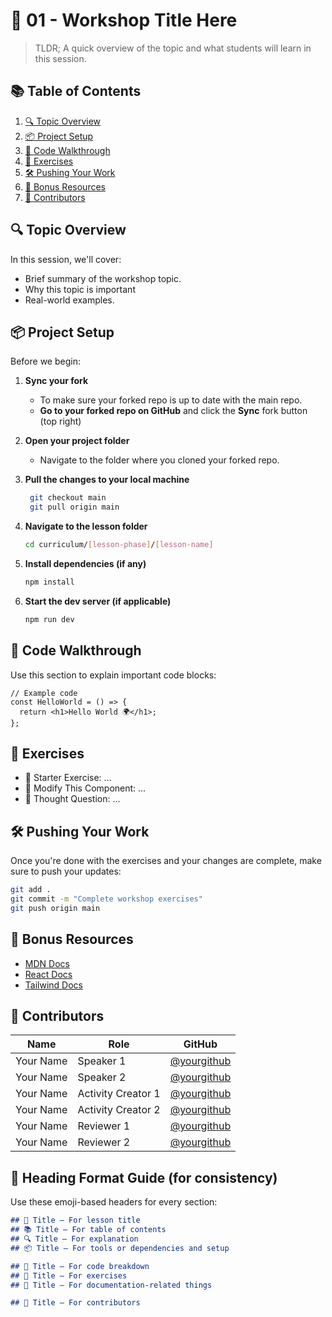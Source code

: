 # 🧠 01 - Workshop Title Here

<!-- TODO: Update this -->
> TLDR; A quick overview of the topic and what students will learn in this session.

## 📚 Table of Contents

<!-- TODO: remember to change this -->
1. [🔍 Topic Overview](#-topic-overview)
2. [📦 Project Setup](#-project-setup)
3. [📄 Code Walkthrough](#-code-walkthrough)
4. [🧪 Exercises](#-exercises)
5. [🛠️ Pushing Your Work](#-pushing-your-work)
6. [📝 Bonus Resources](#-bonus-resources)
7. [🙌 Contributors](#-contributors)

## 🔍 Topic Overview

In this session, we'll cover:
* Brief summary of the workshop topic.
* Why this topic is important
* Real-world examples.

## 📦 Project Setup

Before we begin:

1. **Sync your fork**
    * To make sure your forked repo is up to date with the main repo.
    * **Go to your forked repo on GitHub** and click the **Sync** fork button (top right)

2. **Open your project folder**
    * Navigate to the folder where you cloned your forked repo.

3. **Pull the changes to your local machine**
   <!-- TODO: Change this according to your lesson folder -->
   ```bash
    git checkout main
    git pull origin main
   ```

4. **Navigate to the lesson folder**
    <!-- TODO: Change this according to your lesson folder -->
    ```bash
    cd curriculum/[lesson-phase]/[lesson-name]
    ```

4. **Install dependencies (if any)**
   <!-- TODO: Remove this section if no need -->
   ```bash
   npm install
   ```

5. **Start the dev server (if applicable)**
    <!-- TODO: Remove this section if no need -->
   ```bash
   npm run dev
   ```

## 📄 Code Walkthrough

Use this section to explain important code blocks:

```tsx
// Example code
const HelloWorld = () => {
  return <h1>Hello World 🌍</h1>;
};
```

## 🧪 Exercises

<!-- TODO: Depends on you -->
* 🏁 Starter Exercise: ...
* 🔧 Modify This Component: ...
* 🧠 Thought Question: ...

## 🛠️ Pushing Your Work

<!-- TODO: If dont have updates, then remove this section (and the Table of Contents too) -->
Once you're done with the exercises and your changes are complete, make sure to push your updates:
```bash
git add .
git commit -m "Complete workshop exercises"
git push origin main
```


## 📝 Bonus Resources

<!-- TODO: Edit or change this, can add youtube link if applicable -->
* [MDN Docs](https://developer.mozilla.org/)
* [React Docs](https://react.dev/)
* [Tailwind Docs](https://tailwindcss.com/)

## 🙌 Contributors
<!-- TODO: Update this, add your name, edit the role and github username and links -->
| Name         | Role                | GitHub                                             |
| ------------ | ------------------- | -------------------------------------------------- |
| Your Name    | Speaker 1 | [@yourgithub](https://github.com/yourgithub)       |
| Your Name    | Speaker 2 | [@yourgithub](https://github.com/yourgithub)       |
| Your Name | Activity Creator 1         | [@yourgithub](https://github.com/yourgithub)       |
| Your Name | Activity Creator 2         | [@yourgithub](https://github.com/yourgithub)       |
| Your Name | Reviewer 1         | [@yourgithub](https://github.com/yourgithub)       |
| Your Name | Reviewer 2         | [@yourgithub](https://github.com/yourgithub)       |

<!-- TODO: Delete this section when you are done-->
## 📌 Heading Format Guide (for consistency)

Use these emoji-based headers for every section:

```md
## 🧠 Title – For lesson title
## 📚 Title – For table of contents
## 🔍 Title – For explanation
## 📦 Title – For tools or dependencies and setup

## 📄 Title – For code breakdown
## 🧪 Title – For exercises
## 📝 Title – For documentation-related things

## 🙌 Title – For contributors
```
